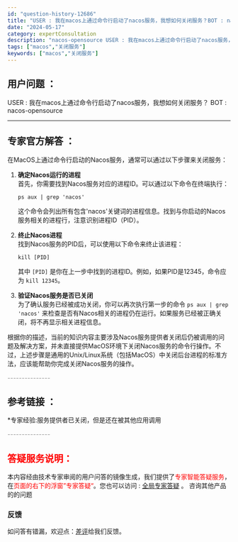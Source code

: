 ```yaml
---
id: "question-history-12686"
title: "USER : 我在macos上通过命令行启动了nacos服务，我想如何关闭服务？BOT : nacos-opensource"
date: "2024-05-17"
category: expertConsultation
description: "nacos-opensource USER : 我在macos上通过命令行启动了nacos服务，我想如何关闭服务？BOT :"
tags: ["macos","关闭服务"]
keywords: ["macos","关闭服务"]
---
```


## 用户问题 ： 
 USER : 我在macos上通过命令行启动了nacos服务，我想如何关闭服务？
BOT : nacos-opensource 

---------------
## 专家官方解答 ：

在MacOS上通过命令行启动的Nacos服务，通常可以通过以下步骤来关闭服务：

1. **确定Nacos运行的进程**  
   首先，你需要找到Nacos服务对应的进程ID。可以通过以下命令在终端执行：
   ```
   ps aux | grep 'nacos'
   ```
   这个命令会列出所有包含'nacos'关键词的进程信息。找到与你启动的Nacos服务相关的进程行，注意识别进程ID（PID）。

2. **终止Nacos进程**  
   找到Nacos服务的PID后，可以使用以下命令来终止该进程：
   ```
   kill [PID]
   ```
   其中 `[PID]` 是你在上一步中找到的进程ID。例如，如果PID是12345，命令应为 `kill 12345`。

3. **验证Nacos服务是否已关闭**  
   为了确认服务已经被成功关闭，你可以再次执行第一步的命令 `ps aux | grep 'nacos'` 来检查是否有Nacos相关的进程仍在运行。如果服务已经被正确关闭，将不再显示相关进程信息。

根据你的描述，当前的知识内容主要涉及Nacos服务提供者关闭后仍被调用的问题及解决方案，并未直接提供MacOS环境下关闭Nacos服务的命令行操作。不过，上述步骤是通用的Unix/Linux系统（包括MacOS）中关闭后台进程的标准方法，应该能帮助你完成关闭Nacos服务的操作。


<font color="#949494">---------------</font> 


## 参考链接 ：

*专家经验:服务提供者已关闭，但是还在被其他应用调用 


 <font color="#949494">---------------</font> 
 


## <font color="#FF0000">答疑服务说明：</font> 

本内容经由技术专家审阅的用户问答的镜像生成，我们提供了<font color="#FF0000">专家智能答疑服务</font>，在<font color="#FF0000">页面的右下的浮窗”专家答疑“</font>。您也可以访问 : [全局专家答疑](https://opensource.alibaba.com/chatBot) 。 咨询其他产品的的问题

### 反馈
如问答有错漏，欢迎点：[差评](https://ai.nacos.io/user/feedbackByEnhancerGradePOJOID?enhancerGradePOJOId=13852)给我们反馈。
